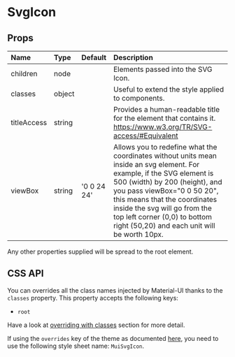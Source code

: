 <!--- This documentation is automatically generated, do not try to edit it. -->

# SvgIcon



## Props
| Name | Type | Default | Description |
|:-----|:-----|:--------|:------------|
| children | node |  | Elements passed into the SVG Icon. |
| classes | object |  | Useful to extend the style applied to components. |
| titleAccess | string |  | Provides a human-readable title for the element that contains it. https://www.w3.org/TR/SVG-access/#Equivalent |
| viewBox | string | '0 0 24 24' | Allows you to redefine what the coordinates without units mean inside an svg element. For example, if the SVG element is 500 (width) by 200 (height), and you pass viewBox="0 0 50 20", this means that the coordinates inside the svg will go from the top left corner (0,0) to bottom right (50,20) and each unit will be worth 10px. |

Any other properties supplied will be spread to the root element.

## CSS API

You can overrides all the class names injected by Material-UI thanks to the `classes` property.
This property accepts the following keys:
- `root`

Have a look at [overriding with classes](/customization/overrides#overriding-with-classes)
section for more detail.

If using the `overrides` key of the theme as documented
[here](/customization/themes#customizing-all-instances-of-a-component-type),
you need to use the following style sheet name: `MuiSvgIcon`.

